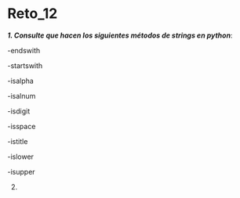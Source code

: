 # Reto_12

**_1. Consulte que hacen los siguientes métodos de strings en python_**:

-endswith

-startswith

-isalpha

-isalnum

-isdigit

-isspace

-istitle

-islower

-isupper

2.
